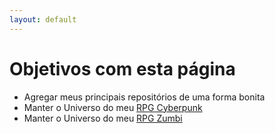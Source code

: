 ```yaml
---
layout: default
---
```


# Objetivos com esta página

*   Agregar meus principais repositórios de uma forma bonita
*   Manter o Universo do meu [RPG Cyberpunk](https://escobardobar.github.io/rpg/index.html)
*   Manter o Universo do meu [RPG Zumbi](https://escobardobar.github.io/rpg/zumbi/index.html)
